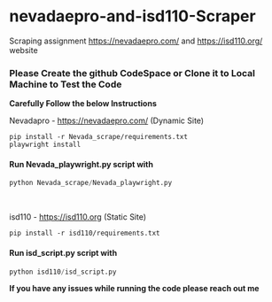 # nevadaepro-and-isd110-Scraper
Scraping assignment https://nevadaepro.com/ and https://isd110.org/ website

### Please Create the github CodeSpace or Clone it to Local Machine to Test the Code
**Carefully Follow the below Instructions**

Nevadapro - https://nevadaepro.com/ (Dynamic Site)

```shell
pip install -r Nevada_scrape/requirements.txt
playwright install
```

#### Run Nevada_playwright.py script with 

```python
python Nevada_scrape/Nevada_playwright.py
```
</br>

isd110 - https://isd110.org (Static Site)
```shell
pip install -r isd110/requirements.txt
```

#### Run isd_script.py script with 

```python
python isd110/isd_script.py
```

**If you have any issues while running the code please reach out me**